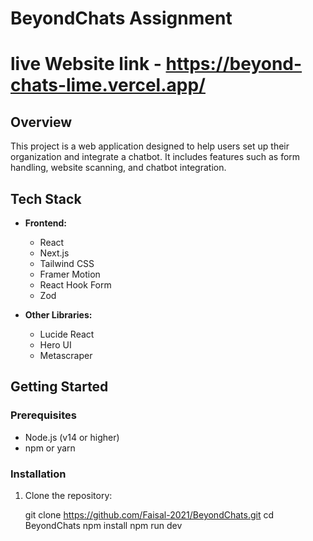# BeyondChats Assignment

# live Website link - https://beyond-chats-lime.vercel.app/

## Overview
This project is a web application designed to help users set up their organization and integrate a chatbot. It includes features such as form handling, website scanning, and chatbot integration.

## Tech Stack
- **Frontend:**
  - React
  - Next.js
  - Tailwind CSS
  - Framer Motion
  - React Hook Form
  - Zod

- **Other Libraries:**
  - Lucide React
  - Hero UI
  - Metascraper

## Getting Started

### Prerequisites
- Node.js (v14 or higher)
- npm or yarn

### Installation
1. Clone the repository:
   
   git clone https://github.com/Faisal-2021/BeyondChats.git
   cd BeyondChats
   npm install 
   npm run dev

   